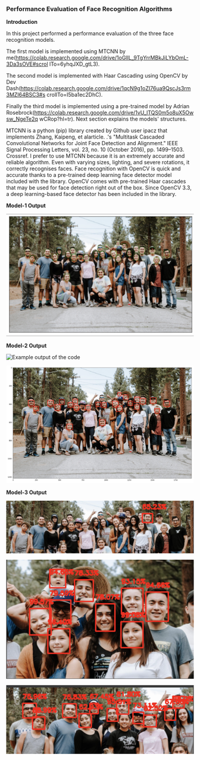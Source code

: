 ### Performance Evaluation of Face Recognition Algorithms

**Introduction**

In this project performed a performance evaluation of the three face recognition models. 

The first model is implemented using MTCNN by me(https://colab.research.google.com/drive/1oGlIL_9TgYrrMBkJiLYbOmL-3Da3sOVE#scrol lTo=6yhqJXD_gtL3). 

The second model is implemented with Haar Cascading using OpenCV by Dev Dash(https://colab.research.google.com/drive/1qcN9g1oZI76ua9QscJs3rm3MZI64BSC3#s crollTo=I5ba1ec2DhC). 

Finally the third model is implemented using a pre-trained model by Adrian Rosebrock(https://colab.research.google.com/drive/1vU_lTQS0m5o8uX5Owsw_NgeTe2q wCRop?hl=tr). Next section explains the models' structures.

MTCNN is a python (pip) library created by Github user ipacz that implements Zhang, Kaipeng, et alarticle. .'s "Multitask Cascaded Convolutional Networks for Joint Face Detection and Alignment." IEEE Signal Processing Letters, vol. 23, no. 10 (October 2016), pp. 1499–1503. Crossref. I prefer to use MTCNN because it is an extremely accurate and reliable algorithm. Even with varying sizes, lighting, and severe rotations, it correctly recognises faces. Face recognition with OpenCV is quick and accurate thanks to a pre-trained deep learning face detector model included with the library. OpenCV comes with pre-trained Haar cascades that may be used for face detection right out of the box. Since OpenCV 3.3, a deep learning-based face detector has been included in the library.

**Model-1 Output**

![Example output of the code](https://github.com/nadidebeyza/face-recognition-performance-eval/blob/main/Output/1.png "Example output of the code")

**Model-2 Output**

![Example output of the code](https://github.com/nadidebeyza/face-recognition-performance-eval/blob/main/Output/2.png "Example output of the code")

![Example output of the code](https://github.com/nadidebeyza/face-recognition-performance-eval/blob/main/Output/2.2.png "Example output of the code")

**Model-3 Output**

![Example output of the code](https://github.com/nadidebeyza/face-recognition-performance-eval/blob/main/Output/3.png "Example output of the code")

![Example output of the code](https://github.com/nadidebeyza/face-recognition-performance-eval/blob/main/Output/3.2.png "Example output of the code")

![Example output of the code](https://github.com/nadidebeyza/face-recognition-performance-eval/blob/main/Output/3.3.png "Example output of the code")

